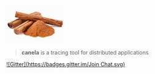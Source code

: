 ![](/img/logo.jpg)

> **canela** is a tracing tool for distributed applications


[![Gitter](https://badges.gitter.im/Join Chat.svg)](https://gitter.im/diasdavid/canela?utm_source=badge&utm_medium=badge&utm_campaign=pr-badge&utm_content=badge)